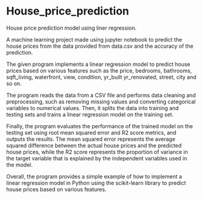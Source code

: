 # House_price_prediction
House price prediction model using liner regression.  

A machine learning project made using jupyter notebook to predict the house prices from the data provided from data.csv and the accuracy of the prediction.

The given program implements a linear regression model to predict house prices based on various features such as the price, bedrooms, bathrooms, sqft_living, waterfront, view,	condition, yr_built	yr_renovated, street,	city and so on.

The program reads the data from a CSV file and performs data cleaning and preprocessing, such as removing missing values and converting categorical variables to numerical values. Then, it splits the data into training and testing sets and trains a linear regression model on the training set.

Finally, the program evaluates the performance of the trained model on the testing set using root mean squared error and R2 score metrics, and outputs the results. The mean squared error represents the average squared difference between the actual house prices and the predicted house prices, while the R2 score represents the proportion of variance in the target variable that is explained by the independent variables used in the model.

Overall, the program provides a simple example of how to implement a linear regression model in Python using the scikit-learn library to predict house prices based on various features.
